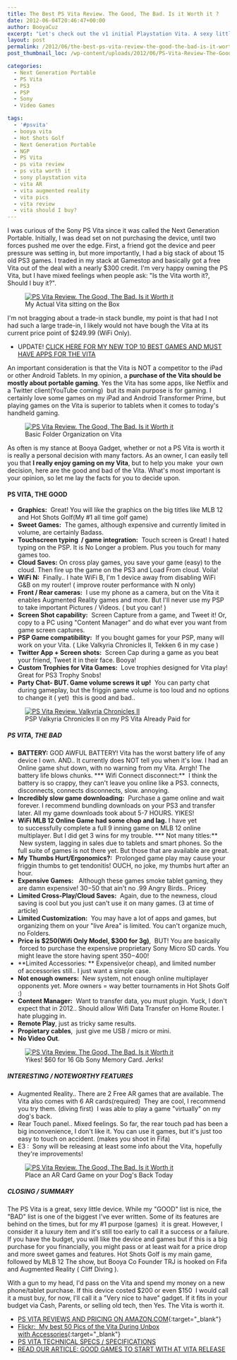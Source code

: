 ```yaml
---
title: The Best PS Vita Review. The Good, The Bad. Is it Worth it ?
date: 2012-06-04T20:46:47+00:00
author: BooyaCuz
excerpt: "Let's check out the v1 initial Playstation Vita. A sexy little device worth some consideration for sure depending on your preferences and budget."
layout: post
permalink: /2012/06/the-best-ps-vita-review-the-good-the-bad-is-it-worth-it.html
post_thumbnail_loc: /wp-content/uploads/2012/06/PS-Vita-Review-The-Good-The-Bad-Is-it-Worth-it-28-thumb.jpg

categories:
  - Next Generation Portable
  - PS Vita
  - PS3
  - PSP
  - Sony
  - Video Games

tags:
  - '#psvita'
  - booya vita
  - Hot Shots Golf
  - Next Generation Portable
  - NGP
  - PS Vita
  - ps vita review
  - ps vita worth it
  - sony playstation vita
  - vita AR
  - vita augmented reality
  - vita pics
  - vita review
  - vita should I buy?
---
```

I was curious of the Sony PS Vita since it was called the Next Generation Portable. Initially, I was dead set on not purchasing the device, until two forces pushed me over the edge. First, a friend got the device and peer pressure was setting in, but more importantly, I had a big stack of about 15 old PS3 games. I traded in my stack at Gamestop and basically got a free Vita out of the deal with a nearly $300 credit. I'm very happy owning the PS Vita, but I have mixed feelings when people ask: "Is the Vita worth it?, Should I buy it?".

<figure>
	<a href="{{ site.cdn-url }}/wp-content/uploads/2012/06/PS-Vita-Review-The-Good-The-Bad-Is-it-Worth-it-28.jpg">
    <img src="{{ site.cdn-url }}/wp-content/uploads/2012/06/PS-Vita-Review-The-Good-The-Bad-Is-it-Worth-it-28-640.jpg" 
         alt="PS Vita Review. The Good, The Bad. Is it Worth it" title="My Actual Vita sitting on the Box"></a>
	<figcaption>My Actual Vita sitting on the Box</figcaption>
</figure>

I'm not bragging about a trade-in stack bundle, my point is that had I not had such a large trade-in, I likely would not have bough the Vita at its current price point of $249.99 (WiFi Only).

* UPDATE! [CLICK HERE FOR MY NEW TOP 10 BEST GAMES AND MUST HAVE APPS FOR THE VITA](/2012/06/booyas-top-10-best-ps-vita-games-and-apps-starter-kit.html)

An important consideration is that the Vita is NOT a competitor to the iPad or other Android Tablets. In my opinion, a **purchase of the Vita should be mostly about portable gaming**. Yes the Vita has some apps, like Netflix and a Twitter client(YouTube coming)  but its main purpose is for gaming. I certainly love some games on my iPad and Android Transformer Prime, but playing games on the Vita is superior to tablets when it comes to today's handheld gaming.
<figure>
	<a href="{{ site.cdn-url }}/wp-content/uploads/2012/06/ps-vita-review-worth-it-booya-1.jpg">
    <img src="{{ site.cdn-url }}/wp-content/uploads/2012/06/ps-vita-review-worth-it-booya-1-640.jpg" 
         alt="PS Vita Review. The Good, The Bad. Is it Worth it" title="Basic Folder Organization on Vita"></a>
	<figcaption>Basic Folder Organization on Vita</figcaption>
</figure>

As often is my stance at Booya Gadget, whether or not a PS Vita is worth it is really a personal decision with many factors. As an owner, I can easily tell you that <strong>I really enjoy gaming on my Vita</strong>, but to help you make  your own decision, here are the good and bad of the Vita. What's most important is your opinion, so let me lay the facts for you to decide upon.

#### PS VITA, THE GOOD  
* **Graphics:**  Great! You will like the graphics on the big titles like MLB 12 and Hot Shots Golf(My #1 all time golf game)
* **Sweet Games:**  The games, although expensive and currently limited in volume, are certainly Badass.
* **Touchscreen typing  / game integration:**  Touch screen is Great! I hated typing on the PSP. It is No Longer a problem. Plus you touch for many games too.
* **Cloud Saves:** On cross play games, you save your game (easy) to the cloud. Then fire up the game on the PS3 and Load From cloud. Voila!
* **WiFi N:**  Finally.. I hate WiFi B, I'm 1 device away from disabling WiFi G&B on my router! ( improve router performance with N only)
* **Front / Rear cameras:**  I use my phone as a camera, but on the Vita it enables Augmented Reality games and more. But I'll never use my PSP to take important Pictures / Videos. ( but you can! )
* **Screen Shot capability:**  Screen Capture from a game, and Tweet it! Or, copy to a PC using "Content Manager" and do what ever you want from game screen captures.
* **PSP Game compatibility:**  If you bought games for your PSP, many will work on your Vita. ( Like Valkyria Chronicles II, Tekken 6 in my case )
* **Twitter App + Screen shots:**  Screen Cap during a game as you beat your friend, Tweet it in their face. Booya!
* **Custom Trophies for Vita Games:**  Love trophies designed for Vita play! Great for PS3 Trophy Snobs!
* **Party Chat- BUT. Game volume screws it up!**  You can party chat during gameplay, but the friggin game volume is too loud and no options to change it ( yet)  this is good and bad..

<figure>
	<a href="{{ site.cdn-url }}/wp-content/uploads/2012/06/ps-vita-review-worth-it-booya-2-valkyria.jpg">
    <img src="{{ site.cdn-url }}/wp-content/uploads/2012/06/ps-vita-review-worth-it-booya-2-valkyria-640.jpg" 
         alt="PS Vita Review. Valkyria Chronicles II" title="Valkyria Chronicles. Check online for previous purchases"></a>
	<figcaption>PSP Valkyria Chronicles II on my PS Vita Already Paid for</figcaption>
</figure>

##### PS VITA, THE BAD

* **BATTERY:** GOD AWFUL BATTERY! Vita has the worst battery life of any device I own. AND.. It currently does NOT tell you when it's low. I had an Online game shut down, with no warning from my Vita. Arrgh! The battery life blows chunks.
*** Wifi Connect disconnect:**  I think the battery is so crappy, they can't leave you online like a PS3. connects, disconnects, connects disconnects, slow. annoying.
* **Incredibly slow game downloading:**  Purchase a game online and wait forever. I recommend bundling downloads on your PS3 and transfer later. All my game downloads took about 5-7 HOURS. YIKES!
* **WiFi MLB 12 Online Game had some chop and lag.** I have yet to successfully complete a full 9 inning game on MLB 12 online multiplayer. But I did get 3 wins for my trouble.
*** Not many titles:**  New system, lagging in sales due to tablets and smart phones. So the full suite of games is not there yet. But those that are available are great.
* **My Thumbs Hurt/Ergonomics?:**  Prolonged game play may cause your friggin thumbs to get tendonitis! OUCH, no joke, my thumbs hurt after an hour.
* **Expensive Games:**   Although these games smoke tablet gaming, they are damn expensive! $30-$50 that ain't no .99 Angry Birds.. Pricey
* **Limited Cross-Play/Cloud Saves:**  Again, due to the newness, cloud saving is cool but you just can't use it on many games. (3 at time of article)
* **Limited Customization:**  You may have a lot of apps and games, but organizing them on your "live Area" is limited. You can't organize much, no Folders.
* **Price is $250(Wifi Only Model, $300 for 3g)**,  BUT! You are basically  forced to purchase the expensive proprietary Sony Micro SD cards. You might leave the store having spent $350-$400!
* **Limited Accessories: ** Expensive(or cheap), and limited number of accessories still.. I just want a simple case.
* **Not enough owners:**  New system, not enough online multiplayer opponents yet. More owners = way better tournaments in Hot Shots Golf :)
* **Content Manager:**  Want to transfer data, you must plugin. Yuck, I don't expect that in 2012.. Should allow Wifi Data Transfer on Home Router. I hate plugging in.
* **Remote Play**, just as tricky same results.
* **Propietary cables**,  just give me USB / micro or mini.
* **No Video Out**.

<figure>
	<a href="{{ site.cdn-url }}/wp-content/uploads/2012/06/ps-vita-review-worth-it-booya-3-sdcard.jpg">
    <img src="{{ site.cdn-url }}/wp-content/uploads/2012/06/ps-vita-review-worth-it-booya-3-sdcard-640.jpg" 
         alt="PS Vita Review. The Good, The Bad. Is it Worth it" title="Yikes! $60 for 16 Gb Sony Memory Card. Jerks!"></a>
	<figcaption>Yikes! $60 for 16 Gb Sony Memory Card. Jerks!</figcaption>
</figure>

##### INTERESTING / NOTEWORTHY FEATURES  
* Augmented Reality.. There are 2 Free AR games that are available. The Vita also comes with 6 AR cards(required)  They are cool, I recommend you try them. (diving first)  I was able to play a game "virtually" on my dog's back.
* Rear Touch panel.. Mixed feelings. So far, the rear touch pad has been a big inconvenience, I don't like it. You can use it games, but it's just too easy to touch on accident. (makes you shoot in Fifa)
* E3 :  Sony will be releasing at least some info about the Vita, hopefully they're improvements!

<figure>
	<a href="{{ site.cdn-url }}/wp-content/uploads/2012/06/ps-vita-review-worth-it-booya-4-ar-dog.jpg">
    <img src="{{ site.cdn-url }}/wp-content/uploads/2012/06/ps-vita-review-worth-it-booya-4-ar-dog-640.jpg" 
         alt="PS Vita Review. The Good, The Bad. Is it Worth it" title="Place an AR Card Game on your Dog's Back Today"></a>
	<figcaption>Place an AR Card Game on your Dog's Back Today</figcaption>
</figure>

##### CLOSING / SUMMARY  
The PS Vita is a great, sexy little device. While my "GOOD" list is nice, the "BAD" list is one of the biggest I've ever written. Some of its features are behind on the times, but for my #1 purpose (games)  it is great. However, I consider it a luxury item and it's still too early to call it a success or a failure. If you have the budget, you will like the device and games but if this is a big purchase for you financially, you might pass or at least wait for a price drop and more sweet games and features. Hot Shots Golf is my main game, followed by MLB 12 The show, but Booya Co Founder TRJ is hooked on Fifa and Augmented Reality ( Cliff Diving ).

With a gun to my head, I'd pass on the Vita and spend my money on a new phone/tablet purchase. If this device costed $200 or even $150  I would call it a must buy, for now, I'll call it a "Very nice to have" gadget. If it fits in your budget via Cash, Parents, or selling old tech, then Yes. The Vita is worth it.

* [PS VITA REVIEWS AND PRICING ON AMAZON.COM](http://amzn.to/2rg66CS){:target="_blank"}
* [Flickr:  My best 50 Pics of the Vita During Unbox with Accessories](https://www.flickr.com/photos/booyagadget/sets/72157629992240541/with/7339945064/){:target="_blank"}
* [PS VITA TECHNICAL SPECS / SPECIFICATIONS](/2012/06/ps-vita-features-specs-unbox-accessory-pics.html)
* [READ OUR ARTICLE: GOOD GAMES TO START WITH AT VITA RELEASE](/2012/06/booyas-top-10-best-ps-vita-games-and-apps-starter-kit.html)